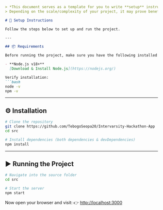 
````markdown
> *This document serves as a template for you to write **setup** instructions for your project.*  
> Depending on the scale/complexity of your project, it may prove beneficial to have a **Python/Batch/Bash** script in the `scripts/` directory which *automatically sets up* the project.

# 🚀 Setup Instructions

Follow the steps below to set up and run the project.

---

## 📦 Requirements

Before running the project, make sure you have the following installed:

- **Node.js v18+**  
  [Download & Install Node.js](https://nodejs.org/)  

Verify installation:  
```bash
node -v
npm -v
````

---

## ⚙️ Installation

```bash
# Clone the repository
git clone https://github.com/TebogoSeopa20/Intervarsity-Hackathon-App
cd src

# Install dependencies (both dependencies & devDependencies)
npm install
```

---

## ▶️ Running the Project

```bash
# Navigate into the source folder
cd src

# Start the server
npm start
```

Now open your browser and visit:
👉 [http://localhost:3000](http://localhost:3000)

```

